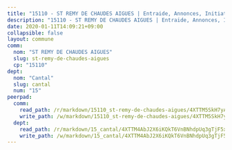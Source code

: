 ```yaml
---
title: "15110 - ST REMY DE CHAUDES AIGUES | Entraide, Annonces, Initiatives"
description: "15110 - ST REMY DE CHAUDES AIGUES | Entraide, Annonces, Initiatives"
date: 2020-01-11T14:09:21+09:00
collapsible: false
layout: commune
comm:
  nom: "ST REMY DE CHAUDES AIGUES"
  slug: st-remy-de-chaudes-aigues
  cp: "15110"
dept:
  nom: "Cantal"
  slug: cantal
  num: "15"
peerpad:
  comm:
    read_path: /r/markdown/15110_st-remy-de-chaudes-aigues/4XTTM5SkH7yAyggtk9U1uyUA2pjnTZnU7KgGiWa8qgPjD7hN8
    write_path: /w/markdown/15110_st-remy-de-chaudes-aigues/4XTTM5SkH7yAyggtk9U1uyUA2pjnTZnU7KgGiWa8qgPjD7hN8-K3TgUspkBKv65xcFvCbuBN5dT4WkLetcTDJNU71AtV3gCfw3ayRaCwjbgHJz31J7NAXKo22s53pV7rU8c1SUrNkhnDgLhP5Br1wT9PQGGLAnsHBTZsiU3Fj7vdJu6avT2quE1Bzx
  dept:
    read_path: /r/markdown/15_cantal/4XTTM4AbJ2X6iKQkT6VnBNhdpUq3gTjF5xvzeLXgyMbip7oZi
    write_path: /w/markdown/15_cantal/4XTTM4AbJ2X6iKQkT6VnBNhdpUq3gTjF5xvzeLXgyMbip7oZi-K3TgUzLxcVoV3Spfk4WRRT7ns4FZHP5DRn3T5Xt1HAMNkCgdMWpswwmyZFy1f4TzqjHqM6bwRLmH4WDVWsNZdM34scPnnmiNG41mKcAmEspoSpDYQr7FHqoFAfy15CJrkSEmsoqS
---
```


